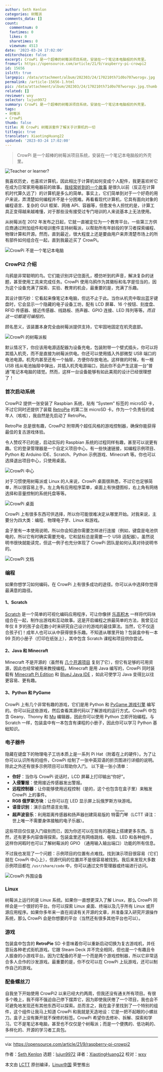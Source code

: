 ```yaml
---
author: Seth Kenlon
categories: 树莓派
comments_data: []
count:
  commentnum: 0
  favtimes: 0
  likes: 0
  sharetimes: 0
  viewnum: 4513
date: '2023-03-24 17:02:00'
editorchoice: false
excerpt: CrowPi 是一个超棒的树莓派项目系统，安装在一个笔记本电脑般的外壳里。
fromurl: https://opensource.com/article/21/9/raspberry-pi-crowpi2
id: 15656
islctt: true
largepic: /data/attachment/album/202303/24/170210th71d0o707worogv.jpg
permalink: /article-15656-1.html
pic: /data/attachment/album/202303/24/170210th71d0o707worogv.jpg.thumb.jpg
related: []
reviewer: wxy
selector: lujun9972
summary: CrowPi 是一个超棒的树莓派项目系统，安装在一个笔记本电脑般的外壳里。
tags:
- 树莓派
- CrowPi
thumb: false
title: 用 CrowPi 树莓派套件了解关于计算机的一切
titlepic: true
translator: XiaotingHuang22
updated: '2023-03-24 17:02:00'
---
```



> 
> CrowPi 是一个超棒的树莓派项目系统，安装在一个笔记本电脑般的外壳里。
> 
> 
> 


![](/data/attachment/album/202303/24/170210th71d0o707worogv.jpg "Teacher or learner?")


我喜欢历史，也喜欢计算机，因此相比于计算机如何变成个人配件，我更喜欢听它在成为日常家用电器前的故事。[我经常听到的一个故事](https://opensource.com/article/21/8/my-first-programming-language) 是很久以前（反正在计算机时代算久远了）的计算机是多么的简单。事实上，它们简单到对于一个好奇的用户来说，弄清楚如何编程并不是十分困难。再看看现代计算机，它具有面向对象的编程语言、复杂的 GUI 框架、网络 API、容器等，但愈发令人担忧的是，计算工具正变得越来越难懂，对于那些没有接受过专门培训的人来说基本上无法使用。


从树莓派在 2012 年发布之日起，它就一直被定位为一个教育平台。一些第三方供应商通过附加组件和培训套件支持树莓派，以帮助所有年龄段的学习者探索编程、物理计算和开源。然而，直到最近，很大程度上还是要由用户来弄清楚市场上的所有部件如何组合在一起，直到我最近买了 CrowPi。


![CrowPi 不是一个笔记本电脑](/data/attachment/album/202303/24/170502y3rv55681xxiiguu.jpg "CrowPi more than a laptop")


### CrowPi2 介绍


乌鸦是非常聪明的鸟。它们能识别并记住面孔，模仿听到的声音，解决复杂的谜题，甚至使用工具来完成任务。CrowPi 使用乌鸦作为其徽标和名字是恰当的，因为这个设备充满了探索、实验、教育的机会，最重要的是，充满了乐趣。


其设计很巧妙：它看起来像笔记本电脑，但远不止于此。当你从机壳中取出蓝牙键盘时，它会显示一个隐藏的电子设备工坊，配有 LCD 屏幕、16 个按钮、刻度盘、RFID 传感器、接近传感器、线路板、扬声器、GPIO 连接、LED 阵列等等。*而且这一切都是可编程的。*


顾名思义，该装置本身完全由树莓派提供支持，它牢固地固定在机壳底部。


![CrowPi 的树莓派板](/data/attachment/album/202303/24/170508tpcx3yee8jjvxxp5.jpg "crowpi pi board")


默认情况下，你应该用电源适配器为设备充电，包装附带一个壁式插头，你可以将其插入机壳，而不是直接为树莓派供电。你还可以使用插入外部微型 USB 端口的电池电源。机壳内甚至还有一个抽屉，方便你存放电池。这样做的时候，有一根 USB 线从电池抽屉中弹出，并插入机壳电源端口，因此你不会产生这是一台“普通”笔记本电脑的错觉。然而，这样一台设备能够有如此美观的设计已经很理想了！


### 首次启动系统


CrowPi2 提供一张安装了 Raspbian 系统，贴有 “System” 标签的 microSD 卡，不过它同时还提供了装载 [RetroPie](https://opensource.com/article/19/1/retropie) 的第二张 microSD 卡。作为一个负责任的成年人（咳咳），我自然是先启动了 RetroPie。


RetroPie 总是很有趣，CrowPi2 附带两个超任风格的游戏控制器，确保你能获得最佳的复古游戏体验。


令人赞叹不已的是，启动实际的 Raspbian 系统的过程同样有趣，甚至可以说更有趣。它的登录管理器是一个自定义项目中心，有一些快速链接，如编程示例项目、Python 和 Arduino IDE、Scratch、Python 示例游戏、Minecraft 等。你也可以选择退出项目中心，只使用桌面。


![CrowPi 中心](/data/attachment/album/202303/24/170522irpxyp0k3bpaapzo.jpg "CrowPi hub")


对于习惯使用树莓派或 Linux 的人来说，CrowPi 桌面很熟悉，不过它也足够简单，所以很容易上手。左上角有应用程序菜单，桌面上有快捷图标，右上角有网络选择和音量控制的系统托盘等等。


![CrowPi 桌面](/data/attachment/album/202303/24/170530iiid0ds6wwm666yb.jpg "CrowPi desktop")


CrowPi 上有很多东西可供选择，所以你可能很难决定从哪里开始。对我来说，主要分为四大类：编程、物理电子学、Linux 和游戏。


盒子里有一本使用说明，所以你会知道你需要怎样进行连接（例如，键盘是电池供电的，所以它有时确实需要充电，它和鼠标总是需要一个 USB 适配器）。虽然说明书很快就能读完，但这一例子也充分体现了 CrowPi 团队是如何认真对待说明书的。


![CrowPi 文档](/data/attachment/album/202303/24/170543ty4wdpph4sd4dfgd.jpg "CrowPi docs")


### 编程


如果你想学习如何编码，在 CrowPi 上有很多成功的途径。你可以从中选择你觉得最满意的路径。


#### 1、Scratch


[Scratch](https://opensource.com/article/20/9/scratch) 是一个简单的可视化编码应用程序，可让你像拼 [乐高积木](https://opensource.com/article/20/6/open-source-virtual-lego) 一样将代码块组合在一起，制作出游戏和互动故事。这是开启编程之旅最简单的方法，我曾见过年仅 8 岁的孩子会花数小时来研究自己设计的游戏的最佳算法。当然，它不仅适合孩子们！成年人也可以从中获得很多乐趣。不知道从哪里开始？包装盒中有一本 99 页的小册子（打印在纸张上），其中包含 Scratch 课程和项目供你尝试。


#### 2、Java 和 Minecraft


Minecraft 不是开源的（虽然有 [几个开源项目](https://opensource.com/alternatives/minecraft) 复刻了它），但它有足够的可用资源，因此也经常被用来教授编程。Minecraft 是用 Java 编写的，CrowPi 同时装载有 [Minecraft Pi Edition](https://www.minecraft.net/en-us/edition/pi) 和 [BlueJ Java IDE](https://opensource.com/article/20/7/ide-java#bluej) ，如此可使学习 Java 变得比以往更容易、更有趣。


#### 3、Python 和 PyGame


CrowPi 上有几个非常有趣的游戏，它们是用 Python 和 [PyGame 游戏引擎](https://opensource.com/downloads/python-gaming-ebook) 编写的。你可以玩这些游戏，然后查看其源代码以了解游戏的运行方式。CrowPi 中包含 Geany、Thonny 和 [Mu](https://opensource.com/article/18/8/getting-started-mu-python-editor-beginners) 编辑器，因此你可以使用 Python 立即开始编程。与 Scratch 一样，包装盒中有一本包含有课程的小册子，因此你可以学习 Python 基础知识。


### 电子器件


隐藏在键盘下的物理电子工坊本质上是一系列 Pi Hat（附着在上的硬件）。为了让你可以认识所有的组件，CrowPi 绘制了一张中英双语的折页图进行详细的说明。除此之外还有很多示例项目可以帮助你入门。 以下是一张小清单：


* **你好**：当你与 CrowPi 说话时，LCD 屏幕上打印输出“你好”。
* **入侵警报**：使用接近传感器发出警报。
* **远程控制器**：让你能够使用远程控制（是的，这个也包含在盒子里）来触发 CrowPi 上的事件。
* **RGB 俄罗斯方块**：让你可以在 LED 显示屏上玩俄罗斯方块游戏。
* **语音识别**：演示自然语言处理。
* **超声波音乐**：利用距离传感器和扬声器创建简易版的 <ruby> 特雷门琴 <rt>  Theramin </rt></ruby>（LCTT 译注：世上唯一不需要身体接触的电子乐器）。


这些项目仅仅是入门级别而已，因为你还可以在现有的基础上搭建更多东西。当然，还有更多内容值得探索。包装盒里还有网络跳线、电阻、LED 和各种组件，这样你闲暇时也可以了解树莓派的 GPIO （通用输入输出端口）功能的所有信息。


不过我也发现了一个问题：示例项目的位置有点难找。找到演示项目很容易（它们就在 CrowPi 中心上），但源代码的位置并不是很容易被找到。我后来发现大多数示例项目都在 `/usr/share/code` 中，你可以通过文件管理器或终端进行访问。


![CrowPi 外围设备](/data/attachment/album/202303/24/170553au22g6vbcd32zu2u.jpg "CrowPi peripherals")


### Linux


树莓派上运行的是 Linux 系统。如果你一直想更深入了解 Linux，那么 CrowPi 同样会是一个很好的平台。你可以探索 Linux 桌面、终端以及几乎所有 Linux 或开源应用程序。如果你多年来一直在阅读有关开源的文章，并准备深入研究开源操作系统，那么 CrowPi 会是你想要的平台（当然还有很多其他平台也可以）。


### 游戏


包装盒中包含的 **RetroPie** SD 卡意味着你可以重新启动切换为复古游戏机，并任意玩各种老式街机游戏。它跟 Steam Deck 并不完全相同，但也是一个有趣且令人振奋的小游戏平台。因为它配备的不是一个而是两个游戏控制器，所以它非常适合多人合作的沙发游戏。最重要的是，你不仅可以在 CrowPi 上玩游戏，还可以制作自己的游戏。


### 配备螺丝刀


自我坐下开始使用 CrowPi2 以来已经大约两周，但我还没有通关所有项目。有很多个晚上，我不得不强迫自己停下摆弄它，因为即使我厌倦了一个项目，我也会不可避免地发现还有其他东西可以探索。总而言之，我在盒子里找到了一个特别的组件，这个组件让我马上知道 CrowPi 和我就是天造地设：它是一把不起眼的小螺丝刀。盒子上没有撕开就不保修的标签。CrowPi 希望你去修补、拆解、探索和学习。它不是笔记本电脑，甚至也不仅仅是个树莓派；而是一个便携的、低功耗的、多样化的、开源的学习者工具包。




---


via: <https://opensource.com/article/21/9/raspberry-pi-crowpi2>


作者：[Seth Kenlon](https://opensource.com/users/seth) 选题：[lujun9972](https://github.com/lujun9972) 译者：[XiaotingHuang22](https://github.com/XiaotingHuang22) 校对：[wxy](https://github.com/wxy)


本文由 [LCTT](https://github.com/LCTT/TranslateProject) 原创编译，[Linux中国](https://linux.cn/) 荣誉推出